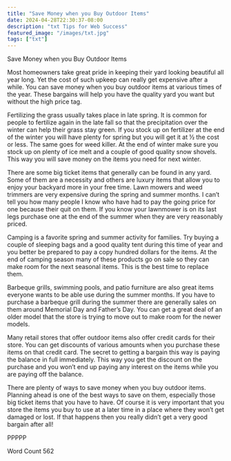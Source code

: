 ```yaml
---
title: "Save Money when you Buy Outdoor Items"
date: 2024-04-28T22:30:37-08:00
description: "txt Tips for Web Success"
featured_image: "/images/txt.jpg"
tags: ["txt"]
---
```


Save Money when you Buy Outdoor Items

Most homeowners take great pride in keeping their yard looking beautiful all year long. Yet the cost of such upkeep can really get expensive after a while. You can save money when you buy outdoor items at various times of the year. These bargains will help you have the quality yard you want but without the high price tag.

 Fertilizing the grass usually takes place in late spring. It is common for people to fertilize again in the late fall so that the precipitation over the winter can help their grass stay green. If you stock up on fertilizer at the end of the winter you will have plenty for spring but you will get it at ½ the cost or less. The same goes for weed killer. At the end of winter make sure you stock up on plenty of ice melt and a couple of good quality snow shovels. This way you will save money on the items you need for next winter. 

There are some big ticket items that generally can be found in any yard. Some of them are a necessity and others are luxury items that allow you to enjoy your backyard more in your free time. Lawn mowers and weed trimmers are very expensive during the spring and summer months. I can’t tell you how many people I know who have had to pay the going price for one because their quit on them. If you know your lawnmower is on its last legs purchase one at the end of the summer when they are very reasonably priced. 

Camping is a favorite spring and summer activity for families. Try buying a couple of sleeping bags and a good quality tent during this time of year and you better be prepared to pay a copy hundred dollars for the items. At the end of camping season many of these products go on sale so they can make room for the next seasonal items. This is the best time to replace them. 

Barbeque grills, swimming pools, and patio furniture are also great items everyone wants to be able use during the summer months. If you have to purchase a barbeque grill during the summer there are generally sales on them around Memorial Day and Father’s Day. You can get a great deal of an older model that the store is trying to move out to make room for the newer models. 

Many retail stores that offer outdoor items also offer credit cards for their store. You can get discounts of various amounts when you purchase these items on that credit card. The secret to getting a bargain this way is paying the balance in full immediately. This way you get the discount on the purchase and you won’t end up paying any interest on the items while you are paying off the balance. 

There are plenty of ways to save money when you buy outdoor items. Planning ahead is one of the best ways to save on them, especially those big ticket items that you have to have. Of course it is very important that you store the items you buy to use at a later time in a place where they won’t get damaged or lost. If that happens then you really didn’t get a very good bargain after all! 

PPPPP

Word Count 562

